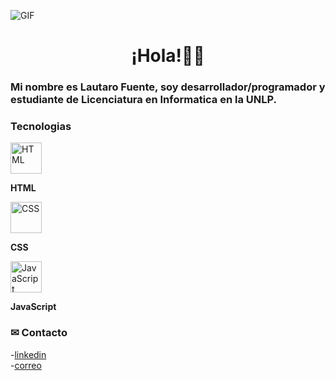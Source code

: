 ![GIF](https://i.kym-cdn.com/photos/images/original/001/315/787/15c.gif)

<h1 align="center">¡Hola!👋🦊</h1>

<h3>Mi nombre es Lautaro Fuente, soy desarrollador/programador y estudiante de Licenciatura en Informatica en la UNLP. </h3>

### Tecnologias
<div>
  <img src="https://ruta-del-icono.com/html_icono.png" alt="HTML" width="50" height="50">
  <p><strong>HTML</strong></p>
</div>
<div>
  <img src="https://ruta-del-icono.com/css_icono.png" alt="CSS" width="50" height="50">
  <p><strong>CSS</strong></p>
</div>
<div>
  <img src="https://ruta-del-icono.com/javascript_icono.png" alt="JavaScript" width="50" height="50">
  <p><strong>JavaScript</strong></p>
</div>

### ✉ Contacto
-<a href="https://www.linkedin.com/in/lautaro-fuente-868b752ba/" target="_blank">linkedin</a><br>
-<a href="mailto:lautaro.fuente@yahoo.com" target="_blank">correo</a>
